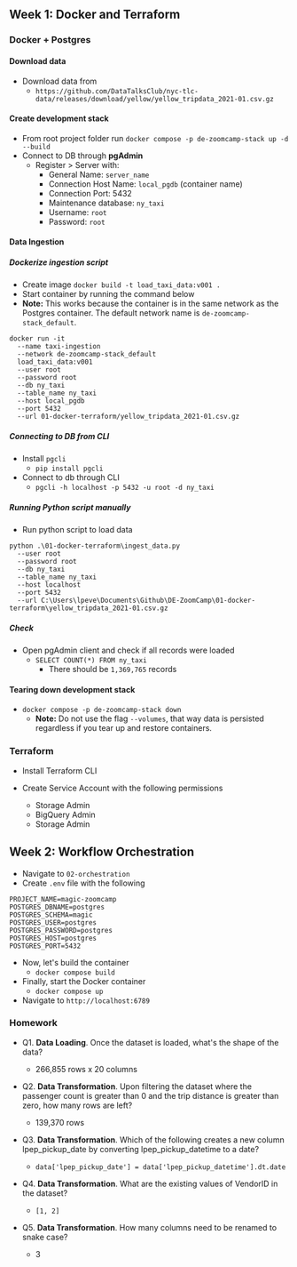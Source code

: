 ## Week 1: Docker and Terraform

### Docker + Postgres
#### Download data
- Download data from
  - `https://github.com/DataTalksClub/nyc-tlc-data/releases/download/yellow/yellow_tripdata_2021-01.csv.gz`

#### Create development stack
- From root project folder run `docker compose -p de-zoomcamp-stack up -d --build`
- Connect to DB through **pgAdmin**
  - Register > Server with:
    - General Name: `server_name`
    - Connection Host Name: `local_pgdb` (container name)
    - Connection Port: 5432
    - Maintenance database: `ny_taxi`
    - Username: `root`
    - Password: `root`

#### Data Ingestion

##### Dockerize ingestion script
- Create image `docker build -t load_taxi_data:v001 .`
- Start container by running the command below
- **Note:** This works because the container is in the same network as the Postgres container.
  The default network name is `de-zoomcamp-stack_default`.

```
docker run -it
  --name taxi-ingestion
  --network de-zoomcamp-stack_default
  load_taxi_data:v001
  --user root
  --password root
  --db ny_taxi
  --table_name ny_taxi
  --host local_pgdb
  --port 5432
  --url 01-docker-terraform/yellow_tripdata_2021-01.csv.gz
```

##### Connecting to DB from CLI
- Install `pgcli`
  - `pip install pgcli`
- Connect to db through CLI
  - `pgcli -h localhost -p 5432 -u root -d ny_taxi`

##### Running Python script manually
- Run python script to load data
```shell
python .\01-docker-terraform\ingest_data.py
  --user root
  --password root
  --db ny_taxi
  --table_name ny_taxi
  --host localhost
  --port 5432
  --url C:\Users\lpeve\Documents\Github\DE-ZoomCamp\01-docker-terraform\yellow_tripdata_2021-01.csv.gz
```

##### Check
- Open pgAdmin client and check if all records were loaded
  - `SELECT COUNT(*) FROM ny_taxi`
    - There should be `1,369,765` records

#### Tearing down development stack
- `docker compose -p de-zoomcamp-stack down`
  - **Note:** Do not use the flag `--volumes`, that way data is persisted regardless if you tear up and restore containers.

### Terraform

- Install Terraform CLI

- Create Service Account with the following permissions
  - Storage Admin
  - BigQuery Admin
  - Storage Admin

## Week 2: Workflow Orchestration
- Navigate to `02-orchestration`
- Create `.env` file with the following
```
PROJECT_NAME=magic-zoomcamp
POSTGRES_DBNAME=postgres
POSTGRES_SCHEMA=magic
POSTGRES_USER=postgres
POSTGRES_PASSWORD=postgres
POSTGRES_HOST=postgres
POSTGRES_PORT=5432
```
- Now, let's build the container
  - `docker compose build`
- Finally, start the Docker container
  - `docker compose up`
- Navigate to `http://localhost:6789`

### Homework

- Q1. **Data Loading**. Once the dataset is loaded, what's the shape of the data?
  - 266,855 rows x 20 columns

- Q2. **Data Transformation**. Upon filtering the dataset where the passenger count is greater than 0 and the trip distance is greater than zero, how many rows are left?
  - 139,370 rows

- Q3. **Data Transformation**. Which of the following creates a new column lpep_pickup_date by converting lpep_pickup_datetime to a date?
  - `data['lpep_pickup_date'] = data['lpep_pickup_datetime'].dt.date`

- Q4. **Data Transformation**. What are the existing values of VendorID in the dataset?
  - `[1, 2]`

- Q5. **Data Transformation**. How many columns need to be renamed to snake case?
  - 3